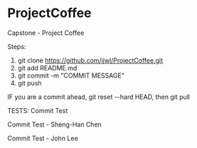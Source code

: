 ProjectCoffee
=============
Capstone - Project Coffee

Steps:
1) git clone https://github.com/jjwl/ProjectCoffee.git
2) git add README.md
3) git commit -m "COMMIT MESSAGE"
4) git push

IF you are a commit ahead,
git reset --hard HEAD, then git pull


TESTS:
Commit Test 

Commit Test - Sheng-Han Chen

Commit Test - John Lee
